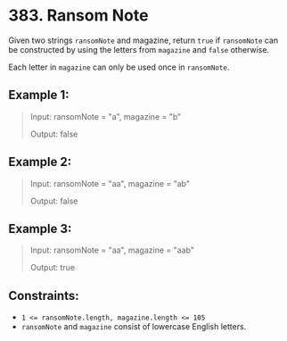 # 383. Ransom Note

Given two strings ``ransomNote`` and magazine, return ``true`` if ``ransomNote`` can be constructed by using the letters from ``magazine`` and ``false`` otherwise.

Each letter in ``magazine`` can only be used once in ``ransomNote``.



## Example 1:

> Input: ransomNote = "a", magazine = "b"
> 
> Output: false

## Example 2:

> Input: ransomNote = "aa", magazine = "ab"
> 
> Output: false
> 
## Example 3:

> Input: ransomNote = "aa", magazine = "aab"
> 
> Output: true


## Constraints:

- ``1 <= ransomNote.length, magazine.length <= 105``
- ``ransomNote`` and ``magazine`` consist of lowercase English letters.
